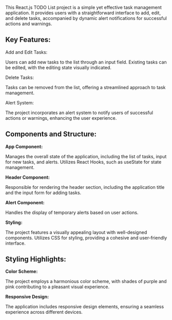 


<p>This React.js TODO List project is a simple yet effective task management application. It provides users with a straightforward interface to add, edit, and delete tasks, accompanied by dynamic alert notifications for successful actions and warnings.</p>

<h2>Key Features:</h2>
<b></b>Add and Edit Tasks:</b>

<p>Users can add new tasks to the list through an input field.
Existing tasks can be edited, with the editing state visually indicated.</p>
<b></b>Delete Tasks:</b>

<p>Tasks can be removed from the list, offering a streamlined approach to task management.</p>
<b></b>Alert System:</b>

<p>The project incorporates an alert system to notify users of successful actions or warnings, enhancing the user experience.</p>
<h2>Components and Structure:</h2>
<b>App Component:</b>

<p>Manages the overall state of the application, including the list of tasks, input for new tasks, and alerts.
Utilizes React Hooks, such as useState for state management.</p>
<b>Header Component:</b>

<p>Responsible for rendering the header section, including the application title and the input form for adding tasks.</p>
<b>Alert Component:</b>

<p>Handles the display of temporary alerts based on user actions.</p>
<b>Styling:</b>

<p>The project features a visually appealing layout with well-designed components.
Utilizes CSS for styling, providing a cohesive and user-friendly interface.</p>
<h2>Styling Highlights:</h2>
<b>Color Scheme:</b>

<p>The project employs a harmonious color scheme, with shades of purple and pink contributing to a pleasant visual experience.</p>
<b>Responsive Design:</b>

<p>The application includes responsive design elements, ensuring a seamless experience across different devices.</p>


